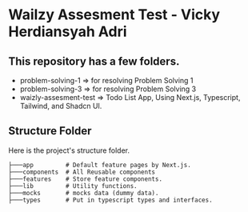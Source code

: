 # Wailzy Assesment Test - Vicky Herdiansyah Adri

## This repository has a few folders. 

- problem-solving-1 => for resolving Problem Solving 1
- problem-solving-3 => for resolving Problem Solving 3
- waizly-assesment-test => Todo List App, Using Next.js, Typescript, Tailwind, and Shadcn UI.

## Structure Folder
Here is the project's structure folder.

```src
├───app         # Default feature pages by Next.js.
├───components  # All Reusable components
├───features    # Store feature components.
├───lib         # Utility functions.
├───mocks       # mocks data (dummy data).
├───types       # Put in typescript types and interfaces.
```